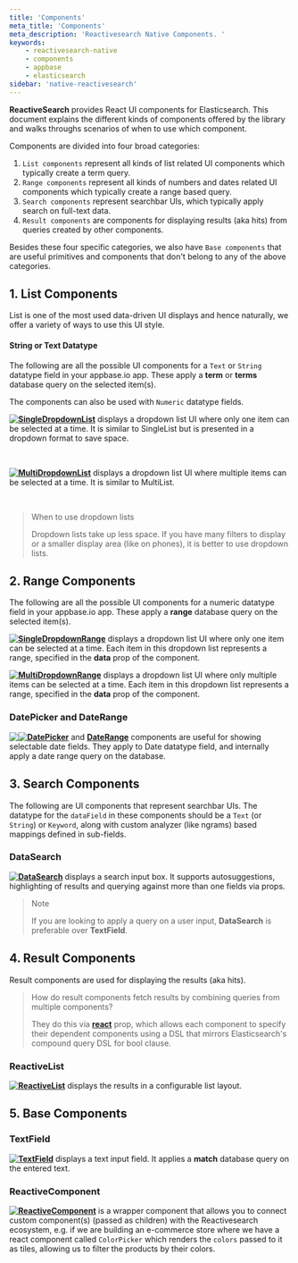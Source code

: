 ```yaml
---
title: 'Components'
meta_title: 'Components'
meta_description: 'Reactivesearch Native Components. '
keywords:
    - reactivesearch-native
    - components
    - appbase
    - elasticsearch
sidebar: 'native-reactivesearch'
---
```


**ReactiveSearch** provides React UI components for Elasticsearch. This document explains the different kinds of components offered by the library and walks throughs scenarios of when to use which component.

Components are divided into four broad categories:

1. `List components` represent all kinds of list related UI components which typically create a term query.
2. `Range components` represent all kinds of numbers and dates related UI components which typically create a range based query.
3. `Search components` represent searchbar UIs, which typically apply search on full-text data.
4. `Result components` are components for displaying results (aka hits) from queries created by other components.

Besides these four specific categories, we also have `Base components` that are useful primitives and components that don't belong to any of the above categories.

## 1. List Components

List is one of the most used data-driven UI displays and hence naturally, we offer a variety of ways to use this UI style.

#### String or Text Datatype

The following are all the possible UI components for a `Text` or `String` datatype field in your appbase.io app. These apply a **term** or **terms** database query on the selected item(s).

The components can also be used with `Numeric` datatype fields.

<p>
<img src="https://imgur.com/a1be47e.png" style="float:left">

**[SingleDropdownList](/components/singledropdownlist.html)** displays a dropdown list UI where only one item can be selected at a time. It is similar to SingleList but is presented in a dropdown format to save space.

</p>
<br>

<p>
<img src="https://imgur.com/UVymwfo.png" style="float:left">

**[MultiDropdownList](/components/multidropdownlist.html)** displays a dropdown list UI where multiple items can be selected at a time. It is similar to MultiList.

</p>
<br>

> When to use dropdown lists
>
> Dropdown lists take up less space. If you have many filters to display or a smaller display area (like on phones), it is better to use dropdown lists.

## 2. Range Components

The following are all the possible UI components for a numeric datatype field in your appbase.io app. These apply a **range** database query on the selected item(s).

<p>
<img src="https://imgur.com/2xxBIUg.png" style="float:left">

**[SingleDropdownRange](/components/singledropdownrange.html)** displays a dropdown list UI where only one item can be selected at a time. Each item in this dropdown list represents a range, specified in the **data** prop of the component.

</p>

<p>
<img src="https://imgur.com/MrTth88.png" style="float:left">

**[MultiDropdownRange](/components/multidropdownrange.html)** displays a dropdown list UI where only multiple items can be selected at a time. Each item in this dropdown list represents a range, specified in the **data** prop of the component.

</p>

### DatePicker and DateRange

<p>
<img src="https://imgur.com/rJsL0mK.png" style="float:left"><img src="https://imgur.com/7dKLsNO.png" style="float:left">

**[DatePicker](/components/datepicker.html)** and **[DateRange](/components/daterange.html)** components are useful for showing selectable date fields. They apply to Date datatype field, and internally apply a date range query on the database.

</p>

## 3. Search Components

The following are UI components that represent searchbar UIs. The datatype for the `dataField` in these components should be a `Text` (or `String`) or `Keyword`, along with custom analyzer (like ngrams) based mappings defined in sub-fields.

### DataSearch

<p>
<img src="https://imgur.com/kbnVVkZ.png" style="float:left">

**[DataSearch](/components/datasearch.html)** displays a search input box. It supports autosuggestions, highlighting of results and querying against more than one fields via props.

</p>

> <i class="fa fa-info-circle"></i> Note
>
> If you are looking to apply a query on a user input, **DataSearch** is preferable over **TextField**.

## 4. Result Components

Result components are used for displaying the results (aka hits).

> How do result components fetch results by combining queries from multiple components?
>
> They do this via [**react**](/advanced/react.html) prop, which allows each component to specify their dependent components using a DSL that mirrors Elasticsearch's compound query DSL for bool clause.

### ReactiveList

<p>
<img src="https://imgur.com/PCBwK7t.png" style="float:left">

**[ReactiveList](/components/reactivelist.html)** displays the results in a configurable list layout.

</p>

## 5. Base Components

### TextField

<p>
<img src="https://imgur.com/PgOi2QY.png" style="float:left">

**[TextField](/components/textfield.html)** displays a text input field. It applies a **match** database query on the entered text.

</p>

### ReactiveComponent

<p>
<img src="https://imgur.com/QgjzJv5.png" style="float:left">

**[ReactiveComponent](/advanced/reactivecomponent.html)** is a wrapper component that allows you to connect custom component(s) (passed as children) with the Reactivesearch ecosystem, e.g. if we are building an e-commerce store where we have a react component called `ColorPicker` which renders the `colors` passed to it as tiles, allowing us to filter the products by their colors.

</p>
